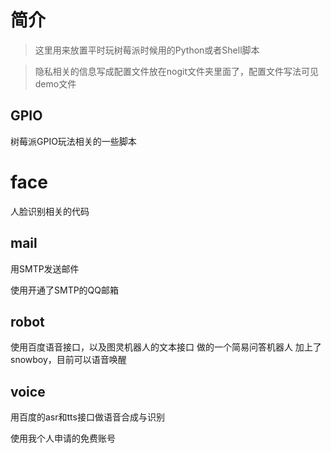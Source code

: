 # 简介

> 这里用来放置平时玩树莓派时候用的Python或者Shell脚本

> 隐私相关的信息写成配置文件放在nogit文件夹里面了，配置文件写法可见demo文件

## GPIO

树莓派GPIO玩法相关的一些脚本

# face

人脸识别相关的代码

## mail

用SMTP发送邮件

使用开通了SMTP的QQ邮箱

## robot

使用百度语音接口，以及图灵机器人的文本接口
做的一个简易问答机器人
加上了snowboy，目前可以语音唤醒

## voice

用百度的asr和tts接口做语音合成与识别

使用我个人申请的免费账号

